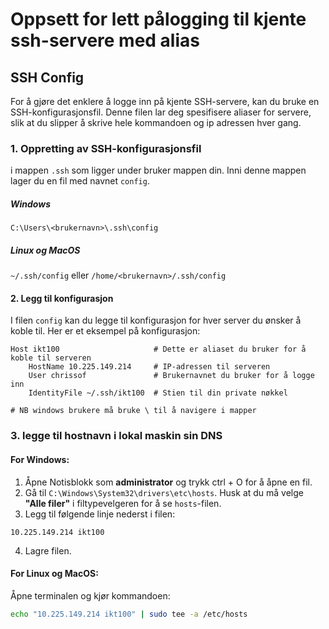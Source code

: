 # Oppsett for lett pålogging til kjente ssh-servere med alias

## SSH Config
For å gjøre det enklere å logge inn på kjente SSH-servere, kan du bruke en SSH-konfigurasjonsfil. Denne filen lar deg spesifisere aliaser for servere, slik at du slipper å skrive hele kommandoen og ip adressen hver gang.

### 1. Oppretting av SSH-konfigurasjonsfil
i mappen ``.ssh`` som ligger under bruker mappen din. Inni denne mappen lager du en fil med navnet `config`.
##### __Windows__
``C:\Users\<brukernavn>\.ssh\config``
##### __Linux__ og __MacOS__
``~/.ssh/config`` eller ``/home/<brukernavn>/.ssh/config``

#### 2. Legg til konfigurasjon
I filen `config` kan du legge til konfigurasjon for hver server du ønsker
å koble til. Her er et eksempel på konfigurasjon:

```
Host ikt100                     # Dette er aliaset du bruker for å koble til serveren
    HostName 10.225.149.214     # IP-adressen til serveren
    User chrissof               # Brukernavnet du bruker for å logge inn
    IdentityFile ~/.ssh/ikt100  # Stien til din private nøkkel 
    
# NB windows brukere må bruke \ til å navigere i mapper
```

### 3. legge til hostnavn i lokal maskin sin DNS
#### For __Windows__:
1. Åpne Notisblokk som __administrator__ og trykk ctrl + O for å åpne en fil.
2. Gå til `C:\Windows\System32\drivers\etc\hosts`. Husk at du må velge __"Alle filer"__ i filtypevelgeren for å se `hosts`-filen.
3. Legg til følgende linje nederst i filen:
```
10.225.149.214 ikt100
```
4. Lagre filen.

#### For __Linux__ og __MacOS__:
Åpne terminalen og kjør kommandoen:
   ```bash
   echo "10.225.149.214 ikt100" | sudo tee -a /etc/hosts
   ```

